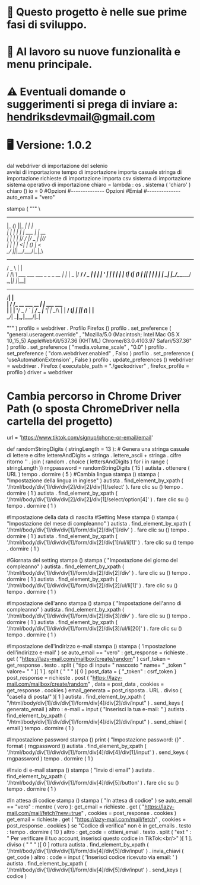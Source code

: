 # 🚀 Questo progetto è nelle sue prime fasi di sviluppo.
# 📌 Al lavoro su nuove funzionalità e menu principale.
# ⚠️ Eventuali domande o suggerimenti si prega di inviare a: hendriksdevmail@gmail.com
# 🖥 Versione: 1.0.2

dal  webdriver di importazione del selenio  
 avvisi di importazione
 tempo di importazione
importa  casuale
 stringa di importazione
 richieste di importazione
importa  csv
 sistema di importazione
 sistema operativo di importazione
chiaro  =  lambda : os . sistema ( 'chiaro' )
chiaro ()
io  =  0
#Opzioni
#--------------
Opzioni #Emial
#--------------
auto_email  =  "vero"


stampa ( """ \
_____ _ _ _____ _              
|_ _(_) ||_ _| | |             
  | | _| | _| | ___ | | __          
  | | | | |/ / |/ _ \| |//          
  | | | | <| | (_) | <           
  \_/ |_|_|\_\_/\___/|_|\_\                                                                               
  ___ _   
/ _ \ | |  
/ /_\ \ ___ ___ ___ _ _ _ __ | |_
| _ |/ __/ __/ _ \| | | | '_ \| __|
| | | | (_| (_| (_) | |_| | | | | |_
\_| |_/\___\___\___/ \__,_|_| |_|\__|                                                                    
_____ _              
/__\| |             
| / \/_ __ ___ __ _| |_ ___ ___  
| | | '__/ _ \/ _` | __/ _ \| '__|
| \__/\ | | __/ (_| | || (_) | |    
\____/_| \___|\__,_|\__\___/|_|    
                                       
""" )
profilo  =  webdriver . Profilo Firefox ()
profilo . set_preference ( "general.useragent.override" , "Mozilla/5.0 (Macintosh; Intel Mac OS X 10_15_5) AppleWebKit/537.36 (KHTML) Chrome/83.0.4103.97 Safari/537.36" )
profilo . set_preference ( "media.volume_scale" , "0.0" )
profilo . set_preference ( "dom.webdriver.enabled" , Falso )
profilo . set_preference ( 'useAutomationExtension' , False )
profilo . update_preferences ()
webdriver  =  webdriver . Firefox ( executable_path = "./geckodriver" , firefox_profile = profilo )
driver  =  webdriver
# Cambia percorso in Chrome Driver Path (o sposta ChromeDriver nella cartella del progetto)

url  =  'https://www.tiktok.com/signup/phone-or-email/email'

def  randomStringDigits ( stringLength = 13 ):
    # Genera una stringa casuale di lettere e cifre
    lettereAndDigits  =  stringa . lettere_ascii  +  stringa . cifre
    ritorno  '' . join ( random . choice ( lettersAndDigits ) for  i  in  range ( stringLength ))
rngpassword  =  randomStringDigits ( 15 )
autista . ottenere ( URL )
tempo . dormire ( 5 )
#Cambia lingua
stampa ()
stampa ( "Impostazione della lingua in inglese" )
autista . find_element_by_xpath ( '/html/body/div[1]/div/div[2]/div[2]/div[1]/select' ). fare clic su ()
tempo . dormire ( 1 )
autista . find_element_by_xpath ( '/html/body/div[1]/div/div[2]/div[2]/div[1]/select/option[4]' ) . fare clic su ()
tempo . dormire ( 1 )

#Impostazione della data di nascita
#Setting Mese
stampa ()
stampa ( "Impostazione del mese di compleanno" )
autista . find_element_by_xpath ( '/html/body/div[1]/div/div[1]/form/div[2]/div[1]/div' ) . fare clic su ()
tempo . dormire ( 1 )
autista . find_element_by_xpath ( '/html/body/div[1]/div/div[1]/form/div[2]/div[1]/ul/li[1]' ) . fare clic su ()
tempo . dormire ( 1 )

#Giornata del setting
stampa ()
stampa ( "Impostazione del giorno del compleanno" )
autista . find_element_by_xpath ( '/html/body/div[1]/div/div[1]/form/div[2]/div[2]/div' ) . fare clic su ()
tempo . dormire ( 1 )
autista . find_element_by_xpath ( '/html/body/div[1]/div/div[1]/form/div[2]/div[2]/ul/li[1]' ) . fare clic su ()
tempo . dormire ( 1 )

#Impostazione dell'anno
stampa ()
stampa ( "Impostazione dell'anno di compleanno" )
autista . find_element_by_xpath ( '/html/body/div[1]/div/div[1]/form/div[2]/div[3]/div' ) . fare clic su ()
tempo . dormire ( 1 )
autista . find_element_by_xpath ( '/html/body/div[1]/div/div[1]/form/div[2]/div[3]/ul/li[20]' ) . fare clic su ()
tempo . dormire ( 1 )

#Impostazione dell'indirizzo e-mail
stampa ()
stampa ( 'Impostazione dell'indirizzo e-mail' )
se  auto_email  ==  "vero" :
    get_response  =  richieste . get ( "https://lazy-mail.com/mailbox/create/random" )
    csrf_token  =  get_response . testo . split ( "tipo di input= \" nascosto \" name= \" _token \" valore= \" " )[ 1 ]. split ( " \" " )[ 0 ]
    post_data  = { "_token" : csrf_token }
    post_response  =  richieste . post ( "https://lazy-mail.com/mailbox/create/random" , data = post_data , cookies = get_response . cookies )
    email_generata  =  post_risposta . URL . diviso ( "casella di posta/" )[ 1 ]
    autista . find_element_by_xpath ( "/html/body/div[1]/div/div[1]/form/div[4]/div[2]/div/input" ) . send_keys ( generato_email )
altro :
    e-mail  =  input ( "Inserisci la tua e-mail: " )
    autista . find_element_by_xpath ( "/html/body/div[1]/div/div[1]/form/div[4]/div[2]/div/input" ) . send_chiavi ( email )
tempo . dormire ( 1 )

#Impostazione password
stampa ()
print ( "Impostazione password: {}" . format ( rngpassword ))
autista . find_element_by_xpath ( '/html/body/div[1]/div/div[1]/form/div[4]/div[4]/div[1]/input' ) . send_keys ( rngpassword )
tempo . dormire ( 1 )

#Invio di e-mail
stampa ()
stampa ( "Invio di email" )
autista . find_element_by_xpath ( '/html/body/div[1]/div/div[1]/form/div[4]/div[5]/button' ) . fare clic su ()
tempo . dormire ( 1 )

#In attesa di codice
stampa ()
stampa ( "In attesa di codice" )
se  auto_email  ==  "vero" :
    mentre ( vero ):
        get_email  =  richieste . get ( "https://lazy-mail.com/mail/fetch?new=true" , ​​cookies = post_response . cookies )
        get_email  =  richieste . get ( "https://lazy-mail.com/mail/fetch" , cookies = post_response . cookies )
        se  "Codice di verifica"  non è  in  get_emails . testo :
            tempo . dormire ( 10 )
        altro :
            get_code  =  ottieni_email . testo . split ( "ext \" : \" Per verificare il tuo account, inserisci questo codice in TikTok:<br\/>" )[ 1 ]. diviso ( " \" " )[ 0 ]
            rottura
    autista . find_element_by_xpath ( '/html/body/div[1]/div/div[1]/form/div[4]/div[5]/div/input' ) . invia_chiavi ( get_code )
altro :
    code  =  input ( 'Inserisci codice ricevuto via email: ' )
    autista . find_element_by_xpath ( '/html/body/div[1]/div/div[1]/form/div[4]/div[5]/div/input' ) . send_keys ( codice )

